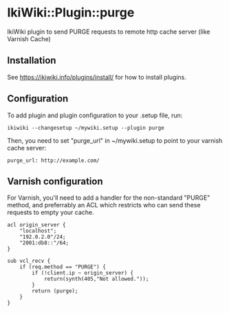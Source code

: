 IkiWiki::Plugin::purge
======================

IkiWiki plugin to send PURGE requests to remote http cache server
(like Varnish Cache)

Installation
------------

See https://ikiwiki.info/plugins/install/ for how to install plugins.

Configuration
-------------

To add plugin and plugin configuration to your .setup file, run:

    ikiwiki --changesetup ~/mywiki.setup --plugin purge

Then, you need to set "purge_url" in ~/mywiki.setup to point to your
varnish cache server:

    purge_url: http://example.com/

Varnish configuration
---------------------

For Varnish, you'll need to add a handler for the non-standard "PURGE"
method, and preferrably an ACL which restricts who can send these
requests to empty your cache.

    acl origin_server {
        "localhost";
        "192.0.2.0"/24;
        "2001:db8::"/64;
    }
    
    sub vcl_recv {
        if (req.method == "PURGE") {
            if (!client.ip ~ origin_server) {
                return(synth(405,"Not allowed."));
            }
            return (purge);
        }
    }
